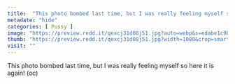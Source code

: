 ```yaml
---
title:  "This photo bombed last time, but I was really feeling myself so here it is again! (oc)"
metadate: "hide"
categories: [ Pussy ]
image: "https://preview.redd.it/qexcj31d08j51.jpg?auto=webp&s=edabe1c9b2ad9f6d8b04caff3fc3b4ec352897f9"
thumb: "https://preview.redd.it/qexcj31d08j51.jpg?width=1080&crop=smart&auto=webp&s=c4e169a5141d9de69d7c22ef4a30501746bfde29"
visit: ""
---
```

This photo bombed last time, but I was really feeling myself so here it is again! (oc)
